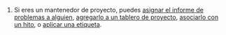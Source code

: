 1. Si eres un mantenedor de proyecto, puedes [asignar el informe de problemas a alguien](/articles/assigning-issues-and-pull-requests-to-other-github-users), [agregarlo a un tablero de proyecto](/articles/adding-issues-and-pull-requests-to-a-project-board/#adding-issues-and-pull-requests-to-a-project-board-from-the-sidebar), [asociarlo con un hito](/articles/associating-milestones-with-issues-and-pull-requests), o [aplicar una etiqueta](/articles/applying-labels-to-issues-and-pull-requests).
